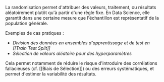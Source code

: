 
La randomisation permet d'attribuer des valeurs, traitement, ou résultats aléatoirement plutôt qu'à partir d'une règle fixe. En Data Science, elle garantit dans une certaine mesure que l'échantillon est représentatif de la population générale.

Exemples de cas pratiques :
- *Division des données en ensembles d'apprentissage et de test en [[Train Test Split]]*
- *Sélection de valeurs aléatoire pour des hyperparamètres*

Cela permet notamment de réduire le risque d'introduire des corrélations fallacieuses (cf. [[Biais de Sélection]]) ou des erreurs systématiques, et permet d'estimer la variabilité des résultats.